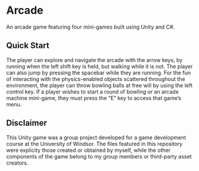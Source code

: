 # Arcade
An arcade game featuring four mini-games built using Unity and C#.

## Quick Start
The player can explore and navigate the arcade with the arrow keys, by running when the left shift key is held, but walking while it is not. The player can also jump by pressing the spacebar while they are running. For the fun of interacting with the physics-enabled objects scattered throughout the environment, the player can throw bowling balls at free will by using the left control key. If a player wishes to start a round of bowling or an arcade machine mini-game, they must press the “E” key to access that game’s menu.

## Disclaimer
This Unity game was a group project developed for a game development course at the University of Windsor. The files featured in this repository were explicity those created or obtained by myself, while the other components of the game belong to my group members or third-party asset creators.
